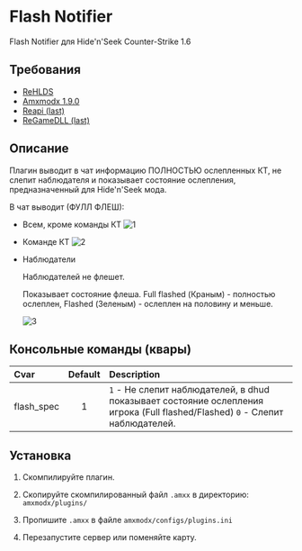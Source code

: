 # Flash Notifier
Flash Notifier для Hide'n'Seek Counter-Strike 1.6 

## Требования
- [ReHLDS](https://dev-cs.ru/resources/64/)
- [Amxmodx 1.9.0](https://www.amxmodx.org/downloads-new.php)
- [Reapi (last)](https://dev-cs.ru/resources/73/updates)
- [ReGameDLL (last)](https://dev-cs.ru/resources/67/updates)

## Описание

Плагин выводит в чат информацию ПОЛНОСТЬЮ ослепленных КТ, не слепит наблюдателя и показывает состояние ослепления, предназначенный для Hide'n'Seek мода.

В чат выводит (ФУЛЛ ФЛЕШ):
- Всем, кроме команды КТ ![1](https://github.com/OpenHNS/FlashInfo/assets/63194135/dc53da49-ca41-477f-91dc-fcd81805fc68)

- Команде КТ ![2](https://github.com/OpenHNS/FlashInfo/assets/63194135/64e373fc-513a-4443-8c6e-f2cfc21d4160)

- Наблюдатели
  
  Наблюдателей не флешет.

  Показывает состояние флеша. Full flashed (Краным) - полностью ослеплен, Flashed (Зеленым) - ослеплен на половину и меньше.

  ![3](https://github.com/OpenHNS/FlashInfo/assets/63194135/74638416-7b24-4dcc-aede-7f4cece3e0ba)

## Консольные команды (квары)
| Cvar                 | Default    | Description |
| :------------------- | :--------: | :--------------------------------------------------- |
| flash_spec          | 1         | `1` - Не слепит наблюдателей, в dhud показывает состояние ослепления игрока (Full flashed/Flashed)  `0` - Слепит наблюдателей. |

## Установка
 
1. Скомпилируйте плагин.

2. Скопируйте скомпилированный файл `.amxx` в директорию: `amxmodx/plugins/`

3. Пропишите `.amxx` в файле `amxmodx/configs/plugins.ini`

4. Перезапустите сервер или поменяйте карту.
